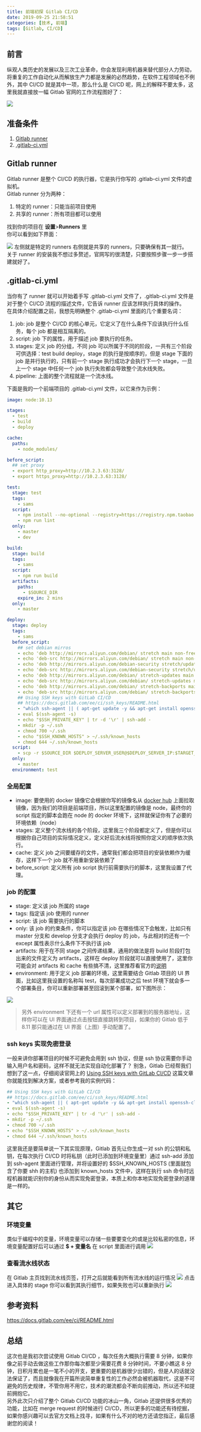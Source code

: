 ```yaml
---
title: 前端初探 Gitlab CI/CD
date: 2019-09-25 21:58:51
categories: [技术, 前端]
tags: [Gitlab, CI/CD]
---
```


## 前言

纵观人类历史的发展以及三次工业革命，你会发现利用机器来替代部分人力劳动，将重复的工作自动化从而解放生产力都是发展的必然趋势，在软件工程领域也不例外，其中 CI/CD 就是其中一项，那么什么是 CI/CD 呢，网上的解释不要太多，这里我就直接放一幅 Gitlab 官网的工作流程图好了：

<!-- more -->

![](https://user-gold-cdn.xitu.io/2019/9/25/16d66a2af2890c40?w=3420&h=1894&f=png&s=70061)

## 准备条件

1. [Gitlab runner](https://docs.gitlab.com/ee/ci/runners/README.html)
2. [.gitlab-ci.yml](https://docs.gitlab.com/ee/ci/yaml/README.html)

## Gitlab runner

Gitlab runner 是整个 CI/CD 的执行器，它是执行你写的 .gitlab-ci.yml 文件的虚拟机。  
Gitlab runner 分为两种：

1. 特定的 runner：只能当前项目使用
2. 共享的 runner：所有项目都可以使用

找到你的项目在 **设置**>**Runners** 里  
你可以看到如下界面：

![](https://user-gold-cdn.xitu.io/2019/9/25/16d6708355b4c2f1?w=1308&h=467&f=png&s=52910)
左侧就是特定的 runners 右侧就是共享的 runners，只要确保有其一就行。  
关于 runner 的安装我不想过多赘述，官网写的很清楚，只要按照步骤一步一步搭建就好了。

## .gitlab-ci.yml

当你有了 runner 就可以开始着手写 .gitlab-ci.yml 文件了，.gitlab-ci.yml 文件是对于整个 CI/CD 流程的描述文件，它告诉 runner 应该怎样执行具体的操作。  
在具体介绍配置之前，我想先明确整个 .gitlab-ci.yml 里面的几个重要名词：

1. job: job 是整个 CI/CD 的核心单元，它定义了在什么条件下应该执行什么任务，每个 job 都是相互隔离的。
2. script: job 下的属性，用于描述 job 要执行的任务。
3. stages: 定义 job 的分组，不同 job 可以所属于不同的阶段，一共有三个阶段可供选择：test build deploy，stage 的执行是按顺序的，但是 stage 下面的 job 是并行执行的，只有前一个 stage 执行成功才会执行下一个 stage，一旦上一个 stage 中任何一个 job 执行失败都会导致整个流水线失败。
4. pipeline: 上面的整个流程就是一个流水线。

下面是我的一个前端项目的 .gitlab-ci.yml 文件，以它来作为示例：

```yaml
image: node:10.13

stages:
  - test
  - build
  - deploy

cache:
  paths:
    - node_modules/

before_script:
  ## set proxy
  - export http_proxy=http://10.2.3.63:3128/
  - export https_proxy=http://10.2.3.63:3128/

test:
  stage: test
  tags:
    - sams
  script:
    - npm install --no-optional --registry=https://registry.npm.taobao.org
    - npm run lint
  only:
    - master
    - dev

build:
  stage: build
  tags:
    - sams
  script:
    - npm run build
  artifacts:
    paths:
      - $SOURCE_DIR
    expire_in: 2 mins
  only:
    - master

deploy:
  stage: deploy
  tags:
    - sams
  before_script:
    ## set debian mirros
    - echo 'deb http://mirrors.aliyun.com/debian/ stretch main non-free contrib' > /etc/apt/sources.list
    - echo 'deb-src http://mirrors.aliyun.com/debian/ stretch main non-free contrib' >> /etc/apt/sources.list
    - echo 'deb http://mirrors.aliyun.com/debian-security stretch/updates main' >> /etc/apt/sources.list
    - echo 'deb-src http://mirrors.aliyun.com/debian-security stretch/updates main' >> /etc/apt/sources.list
    - echo 'deb http://mirrors.aliyun.com/debian/ stretch-updates main non-free contrib' >> /etc/apt/sources.list
    - echo 'deb-src http://mirrors.aliyun.com/debian/ stretch-updates main non-free contrib' >> /etc/apt/sources.list
    - echo 'deb http://mirrors.aliyun.com/debian/ stretch-backports main non-free contrib' >> /etc/apt/sources.list
    - echo 'deb-src http://mirrors.aliyun.com/debian/ stretch-backports main non-free contrib' >> /etc/apt/sources.list
    ## Using SSH keys with GitLab CI/CD
    ## https://docs.gitlab.com/ee/ci/ssh_keys/README.html
    - "which ssh-agent || ( apt-get update -y && apt-get install openssh-client -y )"
    - eval $(ssh-agent -s)
    - echo "$SSH_PRIVATE_KEY" | tr -d '\r' | ssh-add -
    - mkdir -p ~/.ssh
    - chmod 700 ~/.ssh
    - echo "$SSH_KNOWN_HOSTS" > ~/.ssh/known_hosts
    - chmod 644 ~/.ssh/known_hosts
  script:
    - scp -r $SOURCE_DIR $DEPLOY_SERVER_USER@$DEPLOY_SERVER_IP:$TARGET_DIR
  only:
    - master
  environment: test
```

### 全局配置

- image: 要使用的 docker 镜像它会根据你写的镜像名从 [docker hub](https://hub.docker.com/) 上面拉取镜像，因为我们的项目是前端项目，所以这里配置的镜像是 node，最终你的 script 指定的脚本会跑在 node 的 docker 环境下，这样就保证你有了必要的环境依赖（node）
- stages: 定义整个流水线的各个阶段，这里我三个阶段都定义了，但是你可以根据你自己项目的实际情况定义，定义好后流水线将按照你定义的顺序依次执行。
- cache: 定义 job 之间要缓存的文件，通常我们都会把项目的安装依赖作为缓存，这样下一个 job 就不用重新安装依赖了
- before_script: 定义所有 job script 执行前需要执行的脚本，这里我设置了代理。

### job 的配置

- stage: 定义该 job 所属的 stage
- tags: 指定该 job 使用的 runner
- script: 该 job 需要执行的脚本
- only: 该 job 的约束条件，你可以指定该 job 在哪些情况下会触发，比如只有 master 分支和 develop 分支才会执行 deploy 的 job，与此相对的还有一个 except 属性表示什么条件下不执行该 job
- artifacts: 用于在不同 stage 之间传递结果，通用的做法是将 build 阶段打包出来的文件定义为 artifacts，这样在 deploy 阶段就可以直接使用了，这里你可能会对 artifacts 和 cache 有些搞不清，这里推荐看官方的[说明](https://docs.gitlab.com/ee/ci/caching/#cache-vs-artifacts)
- environment: 用于定义 job 部署的环境，这里需要结合 Gitlab 项目的 UI 界面，比如这里我设置的名称叫 test，每次部署成功之后 test 环境下就会多一个部署条目，你可以重新部署甚至回滚到某个部署，如下图所示：

![](https://user-gold-cdn.xitu.io/2019/9/25/16d66e200a793224?w=1309&h=516&f=png&s=58035)

> 另外 environment 下还有一个 url 属性可以定义部署到的服务器地址，这样你可以在 UI 界面通过点击按钮直接跳转到项目，如果你的 Gitlab 低于 8.11 那只能通过在 UI 界面（上图）手动配置了。

### ssh keys 实现免密登录

一般来讲你部署项目的时候不可避免会用到 ssh 协议，但是 ssh 协议需要你手动输入用户名和密码，这样不就无法实现自动化部署了？ 别急，Gitlab 已经帮我们想到了这一点，仔细阅读官网上的 [Using SSH keys with GitLab CI/CD](https://docs.gitlab.com/ee/ci/ssh_keys/README.html#using-ssh-keys-with-gitlab-cicd) 这篇文章你就能找到解决方案，或者参考我的实例代码：

```yaml
## Using SSH keys with GitLab CI/CD
## https://docs.gitlab.com/ee/ci/ssh_keys/README.html
- "which ssh-agent || ( apt-get update -y && apt-get install openssh-client -y )"
- eval $(ssh-agent -s)
- echo "$SSH_PRIVATE_KEY" | tr -d '\r' | ssh-add -
- mkdir -p ~/.ssh
- chmod 700 ~/.ssh
- echo "$SSH_KNOWN_HOSTS" > ~/.ssh/known_hosts
- chmod 644 ~/.ssh/known_hosts
```

这里我还是要简单说一下其实现原理，Gitlab 首先让你生成一对 ssh 的公钥和私钥，在每次执行 CI/CD 时将私钥（此时已添加到环境变量里）通过 ssh-add 添加到 ssh-agent 里面进行管理，并将设置好的 \$SSH_KNOWN_HOSTS (里面就包含了你要 shh 的主机) 也添加到 known_hosts 文件中，这样在执行 ssh 命令时远程机器就能识别你的身份从而实现免密登录，本质上和你本地实现免密登录的道理是一样的。

## 其它

### 环境变量

类似于编程中的变量，环境变量可以存储一些要要变化的或是比较私密的信息，环境变量配置好后可以通过 **\$ + 变量名** 在 script 里面进行调用
![](https://user-gold-cdn.xitu.io/2019/9/25/16d66f4c0044aa11?w=1308&h=457&f=png&s=43890)

### 查看流水线状态

在 Gitlab 主页找到流水线页签，打开之后就能看到所有流水线的运行情况
![](https://user-gold-cdn.xitu.io/2019/9/25/16d66f72c5a05bb2?w=1329&h=438&f=png&s=53552)
点击进入具体的 stage 你可以看到其执行细节，如果失败也可以重新执行
![](https://user-gold-cdn.xitu.io/2019/9/25/16d66f8ee9d09638?w=1351&h=521&f=png&s=62355)

## 参考资料

https://docs.gitlab.com/ee/ci/README.html

## 总结

这次也是我初次尝试使用 Gitlab CI/CD ，每次任务大概执行需要 8 分钟，如果你像之前手动去做这些工作那你每次都至少需要花费 8 分钟时间，不要小瞧这 8 分钟，日积月累也是一笔不小的开支，更重要的是机器很少出错的，但是人的话就没法保证了，而且就像我在开篇所说简单重复性的工作必然会被机器取代，这是不可避免的历史规律，不管你用不用它，技术的潮流都会不断向前推动，所以还不如提前拥抱它。  
另外此次只介绍了整个 Gitlab CI/CD 功能的冰山一角，Gitlab 还提供很多优秀的功能，比如在 merge request 的时候进行 CI/CD，所以更多的功能还有待挖掘，如果你感兴趣可以去官方文档上找寻，如果有什么不对的地方还请您指正，最后感谢您的阅读！
